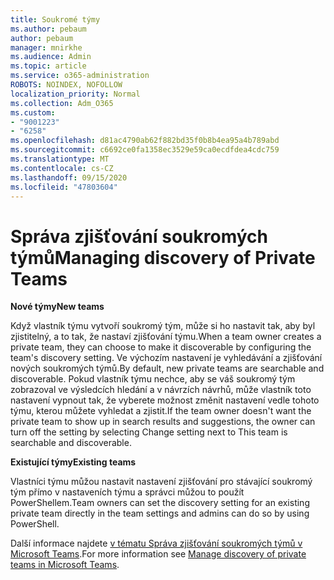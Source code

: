```yaml
---
title: Soukromé týmy
ms.author: pebaum
author: pebaum
manager: mnirkhe
ms.audience: Admin
ms.topic: article
ms.service: o365-administration
ROBOTS: NOINDEX, NOFOLLOW
localization_priority: Normal
ms.collection: Adm_O365
ms.custom:
- "9001223"
- "6258"
ms.openlocfilehash: d81ac4790ab62f882bd35f0b8b4ea95a4b789abd
ms.sourcegitcommit: c6692ce0fa1358ec3529e59ca0ecdfdea4cdc759
ms.translationtype: MT
ms.contentlocale: cs-CZ
ms.lasthandoff: 09/15/2020
ms.locfileid: "47803604"
---
```

# <a name="managing-discovery-of-private-teams"></a><span data-ttu-id="adcf2-102">Správa zjišťování soukromých týmů</span><span class="sxs-lookup"><span data-stu-id="adcf2-102">Managing discovery of Private Teams</span></span>

<span data-ttu-id="adcf2-103">**Nové týmy**</span><span class="sxs-lookup"><span data-stu-id="adcf2-103">**New teams**</span></span>

<span data-ttu-id="adcf2-104">Když vlastník týmu vytvoří soukromý tým, může si ho nastavit tak, aby byl zjistitelný, a to tak, že nastaví zjišťování týmu.</span><span class="sxs-lookup"><span data-stu-id="adcf2-104">When a team owner creates a private team, they can choose to make it discoverable by configuring the team's discovery setting.</span></span> <span data-ttu-id="adcf2-105">Ve výchozím nastavení je vyhledávání a zjišťování nových soukromých týmů.</span><span class="sxs-lookup"><span data-stu-id="adcf2-105">By default, new private teams are searchable and discoverable.</span></span> <span data-ttu-id="adcf2-106">Pokud vlastník týmu nechce, aby se váš soukromý tým zobrazoval ve výsledcích hledání a v návrzích návrhů, může vlastník toto nastavení vypnout tak, že vyberete možnost změnit nastavení vedle tohoto týmu, kterou můžete vyhledat a zjistit.</span><span class="sxs-lookup"><span data-stu-id="adcf2-106">If the team owner doesn't want the private team to show up in search results and suggestions, the owner can turn off the setting by selecting Change setting next to This team is searchable and discoverable.</span></span>  

<span data-ttu-id="adcf2-107">**Existující týmy**</span><span class="sxs-lookup"><span data-stu-id="adcf2-107">**Existing teams**</span></span>

<span data-ttu-id="adcf2-108">Vlastníci týmu můžou nastavit nastavení zjišťování pro stávající soukromý tým přímo v nastaveních týmu a správci můžou to použít PowerShellem.</span><span class="sxs-lookup"><span data-stu-id="adcf2-108">Team owners can set the discovery setting for an existing private team directly in the team settings and admins can do so by using PowerShell.</span></span>  

<span data-ttu-id="adcf2-109">Další informace najdete  [v tématu Správa zjišťování soukromých týmů v Microsoft Teams](https://docs.microsoft.com/microsoftteams/manage-discovery-of-private-teams).</span><span class="sxs-lookup"><span data-stu-id="adcf2-109">For more information see  [Manage discovery of private teams in Microsoft Teams](https://docs.microsoft.com/microsoftteams/manage-discovery-of-private-teams).</span></span>
